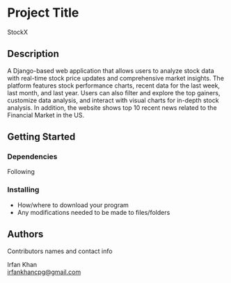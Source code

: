 # Project Title

StockX

## Description

A Django-based web application that allows users to analyze stock data with real-time stock price updates and comprehensive market insights. The platform features stock performance charts, recent data for the last week, last month, and last year. Users can also filter and explore the top gainers, customize data analysis, and interact with visual charts for in-depth stock analysis. In addition, the website shows top 10 recent news related to the Financial Market in the US.

## Getting Started

### Dependencies

Following 

### Installing

* How/where to download your program
* Any modifications needed to be made to files/folders

## Authors

Contributors names and contact info

Irfan Khan  
irfankhancpg@gmail.com
